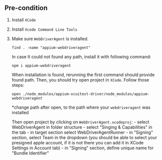 ## Pre-condition

1. Install `XCode`
2. Install `Xcode Command Line Tools`
3. Make sure `WebDriverAgent` is installed.
    ```
    find . -name "appium-webdriveragent"
    ```
    In case It could not found any path, install it with following command:
    ```
    npm i appium-webdriveragent
    ```
    When installation is found, rerunning the first command should provide found path. Then, you should try open project in `XCode`. Follow those steps:
    
    ```
    open ./node_modules/appium-xcuitest-driver/node_modules/appium-webdriveragent
    ```
    *change path after open, to the path where your `webdriveragent` was installed

    Then open project by clicking on `WebDriverAgent.xcodeproj`:
        - select WebDriverAgent in folder structure
        - select "Singing & Capabilities" in the tab
        - in target section select WebDriverAgentRunner
        - in "Signing" section, select Team in the dropdown (you should be able to select your presigned apple account, if it is not there you can add it in XCode Settings in Account tab)
        - in "Signing" section, define unique name for "Bundle Identifier"



